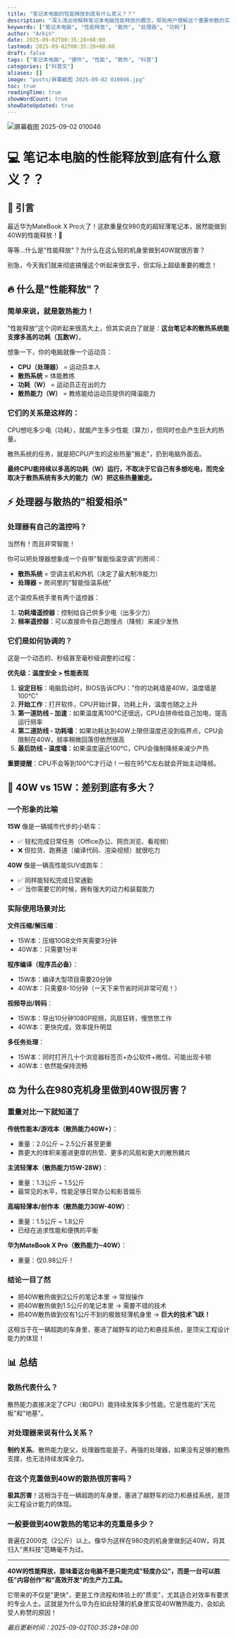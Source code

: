 ```yaml
---
title: "笔记本电脑的性能释放到底有什么意义？？"
description: "深入浅出地解释笔记本电脑性能释放的概念，帮助用户理解这个重要参数的实际价值和意义"
keywords: ["笔记本电脑", "性能释放", "散热", "处理器", "功耗"]
author: "Arkin"
date: 2025-09-02T00:35:28+08:00
lastmod: 2025-09-02T00:35:28+08:00
draft: false
tags: ["笔记本电脑", "硬件", "性能", "散热", "科普"]
categories: ["科普文"]
aliases: []
image: "posts/屏幕截图 2025-09-02 010046.jpg"
toc: true
readingTime: true
showWordCount: true
showDateUpdated: true
---
```


![屏幕截图 2025-09-02 010046](https://mr-lai.oss-cn-zhangjiakou.aliyuncs.com/huaweimetabook/%E5%B1%8F%E5%B9%95%E6%88%AA%E5%9B%BE%202025-09-02%20010046.jpg)

# 💻 笔记本电脑的性能释放到底有什么意义？？

## 🎯 引言

最近华为MateBook X Pro火了！这款重量仅980克的超轻薄笔记本，居然能做到40W的性能释放！🤯

等等...什么是"性能释放"？为什么在这么轻的机身里做到40W就很厉害？

别急，今天我们就来彻底搞懂这个听起来很玄乎，但实际上超级重要的概念！

## 🔥 什么是"性能释放"？

### 简单来说，就是散热能力！

"性能释放"这个词听起来很高大上，但其实说白了就是：**这台笔记本的散热系统能支撑多高的功耗（瓦数W）**。

想象一下，你的电脑就像一个运动员：

- **CPU（处理器）** = 运动员本人
- **散热系统** = 体能教练
- **功耗（W）** = 运动员正在出的力
- **散热能力（W）** = 教练能给运动员提供的降温能力

### 它们的关系是这样的：

CPU想吃多少电（功耗），就能产生多少性能（算力），但同时也会产生巨大的热量。

散热系统的任务，就是把CPU产生的这些热量"搬走"，扔到电脑外面去。

**最终CPU能持续以多高的功耗（W）运行，不取决于它自己有多想吃电，而完全取决于散热系统有多大的能力（W）把这些热量搬走。**

## ⚡ 处理器与散热的"相爱相杀"

### 处理器有自己的温控吗？

当然有！而且非常智能！

你可以把处理器想象成一个自带"智能恒温空调"的房间：

- **散热系统** = 空调主机和外机（决定了最大制冷能力）
- **处理器** = 房间里的"智能恒温系统"

这个温控系统手里有两个遥控器：

1. **功耗墙遥控器**：控制给自己供多少电（出多少力）
2. **频率遥控器**：可以直接命令自己跑慢点（降频）来减少发热

### 它们是如何协调的？

这是一个动态的、秒级甚至毫秒级调整的过程：

**优先级：温度安全 > 性能表现**

1. **设定目标**：电脑启动时，BIOS告诉CPU："你的功耗墙是40W，温度墙是100°C"
2. **开始工作**：打开软件，CPU开始计算，功耗上升，温度也随之上升
3. **第一道防线 - 加速**：如果温度离100°C还很远，CPU会拼命给自己加电，提高运行频率
4. **第二道防线 - 功耗墙**：如果功耗达到40W上限但温度还没到临界点，CPU会限制在40W，频率稍微回落但依然很高
5. **最后防线 - 温度墙**：如果温度逼近100°C，CPU会强制降频来减少产热

**重要提醒**：CPU不会等到100°C才行动！一般在95°C左右就会开始主动降频。

## 🚗 40W vs 15W：差别到底有多大？

### 一个形象的比喻

**15W** 像是一辆城市代步的小轿车：
- ✅ 轻松完成日常任务（Office办公、网页浏览、看视频）
- ❌ 但拉货、跑赛道（编译代码、渲染视频）就很吃力

**40W** 像是一辆高性能SUV或跑车：
- ✅ 同样能轻松完成日常通勤
- ✅ 当你需要它的时候，拥有强大的动力和装载能力

### 实际使用场景对比

**文件压缩/解压缩**：
- 15W本：压缩10GB文件夹需要3分钟
- 40W本：只需要1分半

**程序编译（程序员必备）**：
- 15W本：编译大型项目需要20分钟
- 40W本：只需要8-10分钟（一天下来节省时间非常可观！）

**视频导出/转码**：
- 15W本：导出10分钟1080P视频，风扇狂转，慢悠悠工作
- 40W本：更快完成，效率提升明显

**多任务处理**：
- 15W本：同时打开几十个浏览器标签页+办公软件+微信，可能出现卡顿
- 40W本：依然能保持流畅

## ⚖️ 为什么在980克机身里做到40W很厉害？

### 重量对比一下就知道了

**传统性能本/游戏本（散热能力40W+）**：
- 重量：2.0公斤 ~ 2.5公斤甚至更重
- 靠更大的体积来塞进更厚的热管、更多的风扇和更大的散热鳍片

**主流轻薄本（散热能力15W-28W）**：
- 重量：1.3公斤 ~ 1.5公斤
- 最常见的水平，性能足够日常办公和影音娱乐

**高端轻薄本/创作本（散热能力30W-40W）**：
- 重量：1.5公斤 ~ 1.8公斤
- 已经在追求性能和便携的平衡

**华为MateBook X Pro（散热能力~40W）**：
- 重量：仅0.98公斤！

### 结论一目了然

- 把40W散热做到2公斤的笔记本里 → 常规操作
- 把40W散热做到1.5公斤的笔记本里 → 需要不错的技术
- 把40W散热做到仅有1公斤不到的极致轻薄机身里 → **巨大的技术飞跃！**

这相当于在一辆超跑的车身里，塞进了越野车的动力和悬挂系统，是顶尖工程设计能力的体现！

## 📊 总结

### 散热代表什么？

散热能力直接决定了CPU（和GPU）能持续发挥多少性能。它是性能的"天花板"和"地基"。

### 对处理器来说有什么关系？

**制约关系**。散热能力是父，处理器性能是子。再强的处理器，如果没有足够的散热支撑，也无法持续发挥全力。

### 在这个克重做到40W的散热很厉害吗？

**极其厉害**！这相当于在一辆超跑的车身里，塞进了越野车的动力和悬挂系统，是顶尖工程设计能力的体现。

### 一般要做到40W散热的笔记本的克重是多少？

普遍在2000克（2公斤）以上。像华为这样在980克的机身里做到近40W，将其归入"黑科技"范畴毫不为过。

---

**40W的性能释放，意味着这台电脑不是只能完成"轻度办公"，而是一台可以胜任"内容创作"和"高效开发"的生产力工具。**

它带来的不仅是"更快"，更是工作流程和体验上的"质变"，尤其适合对效率有要求的专业人士。这就是为什么华为在如此轻薄的机身里实现40W散热能力，会如此受人称赞的原因！

*最后更新时间：2025-09-02T00:35:28+08:00*
